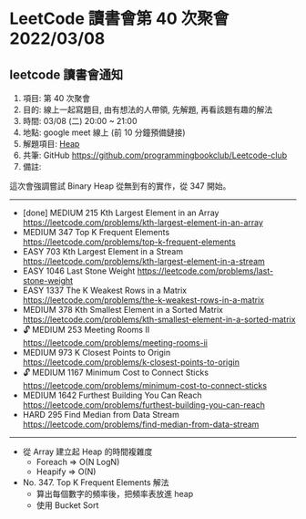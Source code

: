 
# LeetCode 讀書會第 40 次聚會 2022/03/08

## leetcode 讀書會通知

1. 項目: 第 40 次聚會
2. 目的: 線上一起寫題目, 由有想法的人帶領, 先解題, 再看該題有趣的解法
3. 時間: 03/08 (二) 20:00 ~ 21:00
4. 地點: google meet 線上 (前 10 分鐘預備鏈接)
5. 解題項目:  [Heap](https://leetcode.com/explore/featured/card/heap/643/heap/)
6. 共筆: GitHub https://github.com/programmingbookclub/Leetcode-club
7. 備註: 

這次會強調嘗試 Binary Heap 從無到有的實作，從 347 開始。


--- 

* 	[done] MEDIUM	215	Kth Largest Element in an Array	https://leetcode.com/problems/kth-largest-element-in-an-array
* 	MEDIUM	347	Top K Frequent Elements	https://leetcode.com/problems/top-k-frequent-elements
* 	EASY	703	Kth Largest Element in a Stream	https://leetcode.com/problems/kth-largest-element-in-a-stream
* 	EASY	1046	Last Stone Weight	https://leetcode.com/problems/last-stone-weight
* 	EASY	1337	The K Weakest Rows in a Matrix	https://leetcode.com/problems/the-k-weakest-rows-in-a-matrix
* 	MEDIUM	378	Kth Smallest Element in a Sorted Matrix	https://leetcode.com/problems/kth-smallest-element-in-a-sorted-matrix
* 	🔓	MEDIUM	253	Meeting Rooms II	https://leetcode.com/problems/meeting-rooms-ii
* 	MEDIUM	973	K Closest Points to Origin	https://leetcode.com/problems/k-closest-points-to-origin
* 	🔓	MEDIUM	1167	Minimum Cost to Connect Sticks	https://leetcode.com/problems/minimum-cost-to-connect-sticks
* 	MEDIUM	1642	Furthest Building You Can Reach	https://leetcode.com/problems/furthest-building-you-can-reach
* 	HARD	295	Find Median from Data Stream	https://leetcode.com/problems/find-median-from-data-stream

---

- 從 Array 建立起 Heap 的時間複雜度
	- Foreach => O(N LogN)
	- Heapify => O(N)
- No. 347. Top K Frequent Elements 解法
	- 算出每個數字的頻率後，把頻率表放進 heap
	- 使用 Bucket Sort
